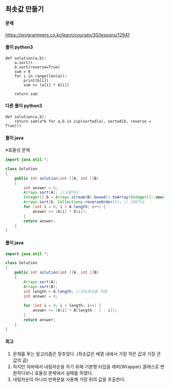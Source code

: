 ## 최솟값 만들기

#### 문제
https://programmers.co.kr/learn/courses/30/lessons/12941

#### 풀이 python3
``` python3
def solution(a,b):
    a.sort()
    b.sort(reverse=True)
    sum = 0
    for i in range(len(a)):
        print(b[i])
        sum += (a[i] * b[i])
    
    return sum
```

#### 다른 풀이 python3
``` python3
def solution(a,b):
    return sum(a*b for a,b in zip(sorted(a), sorted(b, reverse = True)))
```

#### 풀이 java
※효율성 문제
``` java
import java.util.*;

class Solution
{
    public int solution(int []A, int []B)
    {
        int answer = 0;
        Arrays.sort(A); //오름차순
        Integer[] b = Arrays.stream(B).boxed().toArray(Integer[]::new); // int[] -> Integer[]로 변환
        Arrays.sort(b, Collections.reverseOrder()); // 내림차순
        for (int i = 0; i < A.length; i++) {
            answer += (A[i] * b[i]);
        }
        return answer;
    }
}
```

#### 풀이 java
``` java
import java.util.*;

class Solution
{
    public int solution(int []A, int []B)
    {
        Arrays.sort(A);
        Arrays.sort(B);
        int length = A.length; //성능향상을 위함
        int answer = 0;
        
        for (int i = 0; i < length; i++) {
            answer += (A[i] * B[length - 1 - i]);
        }
        return answer;
    }
}
```

#### 회고
1. 문제를 푸는 알고리즘은 맞추었다. (최솟값은 배열 내에서 가장 작은 값과 가장 큰 값의 곱)
2. 하지만 자바에서 내림차순을 하기 위해 기본형 타입을 래퍼(Wrapper) 클래스로 변환하다보니 효율성 문제에서 실패를 하였다.
3. 내림차순이 아니라 반복문을 사용해 가장 뒤의 값을 추출한다.
